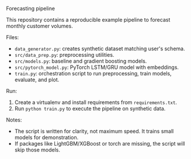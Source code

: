 Forecasting pipeline

This repository contains a reproducible example pipeline to forecast monthly customer volumes.

Files:
- `data_generator.py`: creates synthetic dataset matching user's schema.
- `src/data_prep.py`: preprocessing utilities.
- `src/models.py`: baseline and gradient boosting models.
- `src/pytorch_model.py`: PyTorch LSTM/GRU model with embeddings.
- `train.py`: orchestration script to run preprocessing, train models, evaluate, and plot.

Run:
1. Create a virtualenv and install requirements from `requirements.txt`.
2. Run `python train.py` to execute the pipeline on synthetic data.

Notes:
- The script is written for clarity, not maximum speed. It trains small models for demonstration.
- If packages like LightGBM/XGBoost or torch are missing, the script will skip those models.
